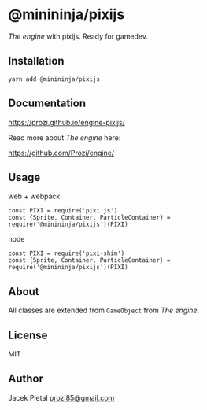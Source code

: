 # @minininja/pixijs

*The engine* with pixijs. Ready for gamedev.


## Installation

`yarn add @minininja/pixijs`


## Documentation

https://prozi.github.io/engine-pixijs/


Read more about *The engine* here:

https://github.com/Prozi/engine/


## Usage

web + webpack

```
const PIXI = require('pixi.js')
const {Sprite, Container, ParticleContainer} = require('@minininja/pixijs')(PIXI)
```


node

```
const PIXI = require('pixi-shim')
const {Sprite, Container, ParticleContainer} = require('@minininja/pixijs')(PIXI)
```


## About

All classes are extended from `GameObject` from *The engine*.


## License

MIT


## Author

Jacek Pietal <prozi85@gmail.com>
